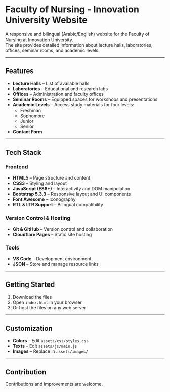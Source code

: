 # Faculty of Nursing - Innovation University Website

A responsive and bilingual (Arabic/English) website for the Faculty of Nursing at Innovation University.  
The site provides detailed information about lecture halls, laboratories, offices, seminar rooms, and academic levels.

---

## Features

- **Lecture Halls** – List of available halls  
- **Laboratories** – Educational and research labs  
- **Offices** – Administration and faculty offices  
- **Seminar Rooms** – Equipped spaces for workshops and presentations  
- **Academic Levels** – Access study materials for four levels:  
  - Freshman  
  - Sophomore  
  - Junior  
  - Senior  
- **Contact Form**

---

## Tech Stack

### Frontend
- **HTML5** – Page structure and content  
- **CSS3** – Styling and layout  
- **JavaScript (ES6+)** – Interactivity and DOM manipulation  
- **Bootstrap 5.3.3** – Responsive layout and UI components  
- **Font Awesome** – Iconography  
- **RTL & LTR Support** – Bilingual compatibility

### Version Control & Hosting
- **Git & GitHub** – Version control and collaboration  
- **Cloudflare Pages** – Static site hosting

### Tools
- **VS Code** – Development environment  
- **JSON** – Store and manage resource links

---

## Getting Started

1. Download the files  
2. Open `index.html` in your browser  
3. Or host the files on any web server

---

## Customization

- **Colors** – Edit `assets/css/styles.css`  
- **Texts** – Edit `assets/js/main.js`  
- **Images** – Replace in `assets/images/`

---

## Contribution

Contributions and improvements are welcome.  



